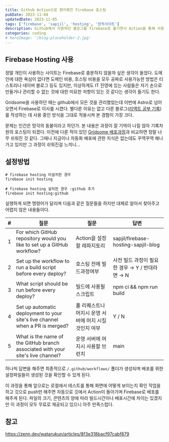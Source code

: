 ```yaml
---
title: Github Action으로 편리해진 Firebase 호스팅
pubDate: 2023-11-04
updatedDate: 2023-11-05
tags: ['firebase', 'sapjil', 'hosting', '정적사이트']
description: Github에서 사용하던 블로그를 firebase로 옮기면서 Action을 통해 사용하기 쉬워진 배포시스템의 덕을 볼 수 있었다.
categories: coding
# heroImage: '/blog-placeholder-2.jpg'
---
```


## Firebase Hosting 사용

정말 개인이 사용하는 사이트는 Firebase로 충분하지 않을까 싶은 생각이 들었다. 도메인에 대한 욕심이 없다면 도메인 비용, 호스팅 비용을 모두 공짜로 사용가능한 방법은 티스토리나 네이버 블로그 등도 있지만, 이상하게도 IT 진영에 있는 사람들은 자기 손으로 만들거나 관리할 수 없는 것에 대한 미묘한 저항이 있는 것 같다는 생각이 들기도 한다.

Gridsome을 사용하던 때는 github에서 모든 것을 관리했었는데 이번에 Astro로 넘어오면서 Firebase로 이사를 시켰다. 별다른 이유는 없고 다른 블로그(<a href="https://react.sapjil.net/">리액트 공부 기록</a>)를 작성하는 데 사용 중인 방식을 그대로 적용시켜 본 경험이 가장 크다.

문제는 인간은 망각의 동물이라고 하던가. 본 내용은 과정이 잘 기억이 나질 않아 기록차원의 포스팅이 되겠다. 이전에 다룬 적이 있던 <a href="/blog/changed-gridsome/">Gridsome 배포과정</a>과 비교하면 정말 너무 쉬워진 것 같다. 그때나 지금이나 자동화 배포에 관한 지식은 없는데도 꾸역꾸역 해나가고 있지만 그 과정이 쉬워진걸 느끼니...

## 설정방법

```
# firebase hosting 미설치한 경우
firebase init hosting

# firebase hosting 설치한 경우 :github 추가
firebase init hosting:github
```

실행하게 되면 명령어가 달리며 다음과 같은 질문들을 하지만 대체로 알아서 찾아주고 어렵지 않은 내용들이다.

| #   | 질문                                                                            | 질문                                                  | 답변                                            |
| --- | ------------------------------------------------------------------------------- | ----------------------------------------------------- | ----------------------------------------------- |
| 1   | For which GitHub repository would you like to set up a GitHub workflow?         | Action을 설정할 레파지토리                            | sapjil/firebase-hosting-sapjil-blog             |
| 2   | Set up the workflow to run a build script before every deploy?                  | 호스팅 전에 빌드과정여부                              | 사전 빌드 과정이 필요한 경우 → Y / 반대라면 → N |
| 3   | What script should be run before every deploy?                                  | 빌드에 사용될 스크립트                                | npm ci && npm run build                         |
| 4   | Set up automatic deployment to your site's live channel when a PR is merged?    | 풀 리퀘스트나 머지시 운영 서버에 머지 시킬것인지 여부 | Y / N                                           |
| 5   | What is the name of the GitHub branch associated with your site's live channel? | 운영 서버에 머지시 사용할 브런치                      | main                                            |

하나씩 답변을 해주면 최종적으로 `/.github/workflows/` 폴더가 생성되며 배포를 위한 설정파일들이 생성된 것을 확인할 수 있게 된다.

이 과정을 통해 앞으로는 로컬에서 테스트를 통해 화면에 어떻게 보이는지 확인 작업을 하고 깃으로 push만 해주면 자동으로 깃에서 Action이 돌아가며 Firebase로 배포를 해주게 된다. 파일의 크기, 콘텐츠의 양에 따라 빌드시간이나 배포시간에 차이는 있겠지만 이 과정이 모두 무료로 제공되고 있으니 아주 만족스럽다.

## 참고

https://zenn.dev/watarukun/articles/8f3e318bacf97cabf879
